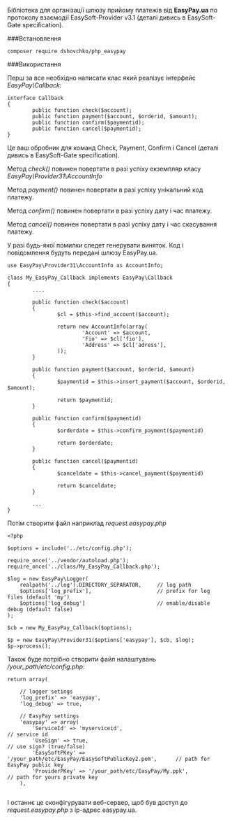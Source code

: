 Бібліотека для організації шлюзу прийому платежів від __EasyPay.ua__ по протоколу взаємодії EasySoft-Provider v3.1 (деталі дивись в EasySoft-Gate specification).

###Встановлення

```
composer require dshovchko/php_easypay
```

###Використання

Перш за все необхідно написати клас який реалізує інтерфейс _EasyPay\Callback_:

```
interface Callback
{
        public function check($account);
        public function payment($account, $orderid, $amount);
        public function confirm($paymentid);
        public function cancel($paymentid);
}
```

Це ваш обробник для команд Check, Payment, Confirm і Cancel (деталі дивись в EasySoft-Gate specification).

Метод _check()_ повинен повертати в разі успіху екземпляр класу _EasyPay\Provider31\AccountInfo_

Метод _payment()_ повинен повертати в разі успіху унікальний код платежу.

Метод _confirm()_ повинен повертати в разі успіху дату і час платежу.

Метод _cancel()_ повинен повертати в разі успіху дату і час скасування платежу.

У разі будь-якої помилки следет генерувати виняток. Код і повідомлення будуть передані шлюзу EasyPay.ua.

```
use EasyPay\Provider31\AccountInfo as AccountInfo;

class My_EasyPay_Callback implements EasyPay\Callback
{
        ....
        
        public function check($account)
        {
                $cl = $this->find_account($account);
                
                return new AccountInfo(array(
                        'Account' => $account,
                        'Fio' => $cl['fio'],
                        'Address' => $cl['adress'],
                ));
        }
        
        public function payment($account, $orderid, $amount)
        {
                $paymentid = $this->insert_payment($account, $orderid, $amount);
                
                return $paymentid;
        }
        
        public function confirm($paymentid)
        {
                $orderdate = $this->confirm_payment($paymentid)
                
                return $orderdate;
        }
        
        public function cancel($paymentid)
        {
                $canceldate = $this->cancel_payment($paymentid)
                
                return $canceldate;
        }

        ...
}
```

Потім створити файл наприклад _request.easypay.php_

```
<?php

$options = include('../etc/config.php');

require_once('../vendor/autoload.php');
require_once('../class/My_EasyPay_Callback.php');

$log = new EasyPay\Logger(
    realpath('../log').DIRECTORY_SEPARATOR,     // log path
    $options['log_prefix'],                     // prefix for log files (default 'my')
    $options['log_debug']                       // enable/disable debug (default false)
);

$cb = new My_EasyPay_Callback($options);

$p = new EasyPay\Provider31($options['easypay'], $cb, $log);
$p->process();

```

Також буде потрібно створити файл налаштувань _/your_path/etc/config.php_:
```
return array(

    // logger setings
    'log_prefix' => 'easypay',
    'log_debug' => true,

    // EasyPay settings
    'easypay' => array(
        'ServiceId' => 'myserviceid',                                           // service id
        'UseSign' => true,                                                      // use sign? (true/false)
        'EasySoftPKey' => '/your_path/etc/EasyPay/EasySoftPublicKey2.pem',      // path for EasyPay public key
        'ProviderPKey' => '/your_path/etc/EasyPay/My.ppk',                      // path for yours private key
    ),


```

І останнє це сконфігурувати веб-сервер, щоб був доступ до _request.easypay.php_ з ip-адрес easypay.ua.
